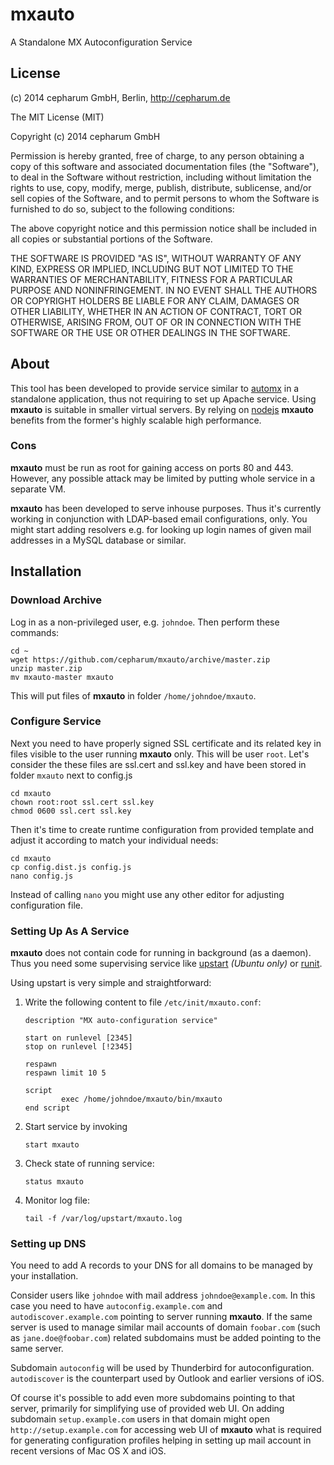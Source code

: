 mxauto
======

A Standalone MX Autoconfiguration Service

## License

(c) 2014 cepharum GmbH, Berlin, http://cepharum.de

The MIT License (MIT)

Copyright (c) 2014 cepharum GmbH

Permission is hereby granted, free of charge, to any person obtaining a copy
of this software and associated documentation files (the "Software"), to deal
in the Software without restriction, including without limitation the rights
to use, copy, modify, merge, publish, distribute, sublicense, and/or sell
copies of the Software, and to permit persons to whom the Software is
furnished to do so, subject to the following conditions:

The above copyright notice and this permission notice shall be included in all
copies or substantial portions of the Software.

THE SOFTWARE IS PROVIDED "AS IS", WITHOUT WARRANTY OF ANY KIND, EXPRESS OR
IMPLIED, INCLUDING BUT NOT LIMITED TO THE WARRANTIES OF MERCHANTABILITY,
FITNESS FOR A PARTICULAR PURPOSE AND NONINFRINGEMENT. IN NO EVENT SHALL THE
AUTHORS OR COPYRIGHT HOLDERS BE LIABLE FOR ANY CLAIM, DAMAGES OR OTHER
LIABILITY, WHETHER IN AN ACTION OF CONTRACT, TORT OR OTHERWISE, ARISING FROM,
OUT OF OR IN CONNECTION WITH THE SOFTWARE OR THE USE OR OTHER DEALINGS IN THE
SOFTWARE.

## About

This tool has been developed to provide service similar to [automx](http://automx.org)
in a standalone application, thus not requiring to set up Apache service. 
Using **mxauto** is suitable in smaller virtual servers. By relying on [nodejs](http://nodejs.org)
**mxauto** benefits from the former's highly scalable high performance.

### Cons

**mxauto** must be run as root for gaining access on ports 80 and 443. However, any possible attack may be limited by putting whole service in a separate VM.

**mxauto** has been developed to serve inhouse purposes. Thus it's currently working in conjunction with LDAP-based email configurations, only. You might start adding resolvers e.g. for looking up login names of given mail addresses in a MySQL database or similar.

## Installation

### Download Archive

Log in as a non-privileged user, e.g. `johndoe`. Then perform these commands:

```
cd ~
wget https://github.com/cepharum/mxauto/archive/master.zip
unzip master.zip
mv mxauto-master mxauto
```

This will put files of **mxauto** in folder `/home/johndoe/mxauto`.

### Configure Service

Next you need to have properly signed SSL certificate and its related key in files visible to the user running **mxauto** only. This will be user `root`. Let's consider the these files are ssl.cert and ssl.key and have been stored in folder `mxauto` next to config.js 

```
cd mxauto
chown root:root ssl.cert ssl.key
chmod 0600 ssl.cert ssl.key
```

Then it's time to create runtime configuration from provided template and adjust it according to match your individual needs:

```
cd mxauto
cp config.dist.js config.js
nano config.js
```

Instead of calling `nano` you might use any other editor for adjusting configuration file.

### Setting Up As A Service

**mxauto** does not contain code for running in background (as a daemon). Thus you need some supervising service like [upstart](http://upstart.ubuntu.com/) *(Ubuntu only)* or [runit](http://smarden.org/runit/).

Using upstart is very simple and straightforward: 

1. Write the following content to file `/etc/init/mxauto.conf`:
    ```
    description "MX auto-configuration service"
    
    start on runlevel [2345]
    stop on runlevel [!2345]
    
    respawn
    respawn limit 10 5
    
    script
            exec /home/johndoe/mxauto/bin/mxauto
    end script
    ```
    
2. Start service by invoking
    ```
    start mxauto
    ```
    
3. Check state of running service:
    ```
    status mxauto
    ```
    
4. Monitor log file:
    ```
    tail -f /var/log/upstart/mxauto.log
    ```

### Setting up DNS

You need to add A records to your DNS for all domains to be managed by your installation. 

Consider users like `johndoe` with mail address `johndoe@example.com`. In this case you need to have `autoconfig.example.com` and `autodiscover.example.com` pointing to server running **mxauto**. If the same server is used to manage similar mail accounts of domain `foobar.com` (such as `jane.doe@foobar.com`) related subdomains must be added pointing to the same server.

Subdomain `autoconfig` will be used by Thunderbird for autoconfiguration. `autodiscover` is the counterpart used by Outlook and earlier versions of iOS.

Of course it's possible to add even more subdomains pointing to that server, primarily for simplifying use of provided web UI. On adding subdomain `setup.example.com` users in that domain might open `http://setup.example.com` for accessing web UI of **mxauto** what is required for generating configuration profiles helping in setting up mail account in recent versions of Mac OS X and iOS.
